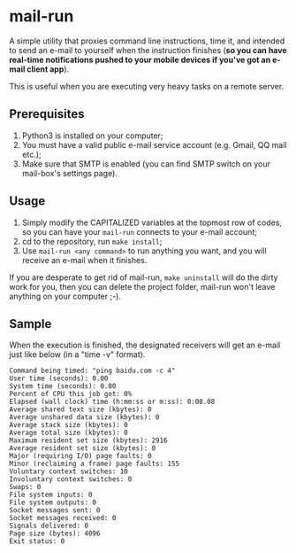 # mail-run
A simple utility that proxies command line instructions, time it, and intended to send an e-mail to yourself when the instruction finishes (**so you can have real-time notifications pushed to your mobile devices if you've got an e-mail client app**). 

This is useful when you are executing very heavy tasks on a remote server.

## Prerequisites
1. Python3 is installed on your computer;
1. You must have a valid public e-mail service account (e.g. Gmail, QQ mail etc.);
1. Make sure that SMTP is enabled (you can find SMTP switch on your mail-box's settings page).

## Usage 
1. Simply modify the CAPITALIZED variables at the topmost row of codes, so you can have your `mail-run` connects to your e-mail account;
1. cd to the repository, run `make install`;
1. Use `mail-run <any command>` to run anything you want, and you will receive an e-mail when it finishes.

If you are desperate to get rid of mail-run, `make uninstall` will do the dirty work for you, then you can delete the project folder, mail-run won't leave anything on your computer ;-).

## Sample
When the execution is finished, the designated receivers will get an e-mail just like below (in a "time -v" format).
```plain text
Command being timed: "ping baidu.com -c 4"
User time (seconds): 0.00
System time (seconds): 0.00
Percent of CPU this job got: 0%
Elapsed (wall clock) time (h:mm:ss or m:ss): 0:08.08
Average shared text size (kbytes): 0
Average unshared data size (kbytes): 0
Average stack size (kbytes): 0
Average total size (kbytes): 0
Maximum resident set size (kbytes): 2916
Average resident set size (kbytes): 0
Major (requiring I/O) page faults: 0
Minor (reclaiming a frame) page faults: 155
Voluntary context switches: 10
Involuntary context switches: 0
Swaps: 0
File system inputs: 0
File system outputs: 0
Socket messages sent: 0
Socket messages received: 0
Signals delivered: 0
Page size (bytes): 4096
Exit status: 0
```
